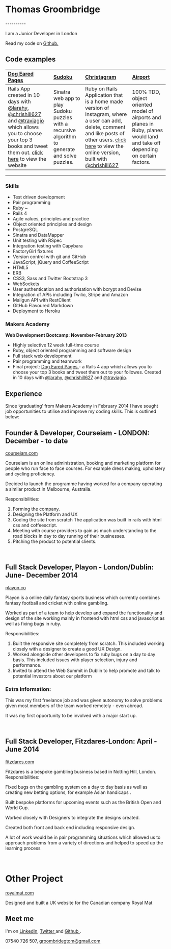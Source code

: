 <h1> Thomas Groombridge </h1>
----------

I am a Junior Developer in London

Read my code on  <a href="https://github.com/TomGroombridge"> Github. </a>

Code examples
-------------

| <a href="https://github.com/TomGroombridge/book_project">Dog Eared Pages</a> | <a href="https://github.com/TomGroombridge/Sudoku-Web-Version">Sudoku</a> | <a href="https://github.com/TomGroombridge/christagram"> Christagram </a> | <a href="https://github.com/TomGroombridge/planes_at_a_airport">Airport</a> |
|:--------------- |:-------- |:--------- | :--------- |
|Rails App created in 10 days with <a href="https://github.com/larahy">@larahy</a>, <a href="https://github.com/chrishill627">@chrishill627</a> and <a href="https://github.com/traviago">@traviagio</a> which allows you to choose your top 3 books and tweet them out. <a href="http://dogearedpages.me"> click here</a>  to view the website | Sinatra web app to play Sudoku puzzles with a recursive algorithm to generate and solve puzzles. | Ruby on Rails Application that is a home made version of Instagram, where a user can add, delete, comment and like posts of other users. <a href="http://christagram.herokuapp.com/welcome/index"> click here</a> to view the online version, built with <a href="https://github.com/chrishill627">@chrishill627</a> | 100% TDD, object oriented model of airports and planes in Ruby, planes would land and take off depending on certain factors.|

----------

### Skills

  - Test­ driven development
  - Pair programming
  - Ruby ~
  - Rails 4
  - Agile values, principles and practice
  - Object­ oriented principles and design
  - PostgreSQL
  - Sinatra and DataMapper
  - Unit testing with RSpec
  - Integration testing with Capybara
  - FactoryGirl fixtures
  - Version control with git and GitHub
  - JavaScript, jQuery and CoffeeScript
  - HTML5
  - ERB
  - CSS3, Sass and Twitter Bootstrap 3
  - WebSockets
  - User authentication and authorisation with bcrypt and Devise
  - Integration of APIs including Twilio, Stripe and Amazon
  - Mailgun API with RestClient
  - GitHub Flavoured Markdown
  - Deployment to Heroku



  ### Makers Academy
**Web Development Bootcamp: November-February 2013**

  - Highly selective 12 week full-time course
  - Ruby, object oriented programming and software design
  - Full stack web development
  - Pair programming and teamwork
  - Final project: <a href="http://dogearedpages.me"> Dog Eared Pages </a> - a Rails 4 app which allows you to choose your top 3 books and tweet them out to your followes. Created in 10 days with <a href="https://github.com/larahy">@larahy</a>, <a href="https://github.com/chrishill627">@chrishill627</a> and <a href="https://github.com/traviago">@traviagio</a>.


Experience
----------

<p>Since ‘graduating’ from Makers Academy in February 2014 I have sought job opportunities to utilise and improve my coding skills. This is outlined below:</p>


<h2>Founder & Developer, Courseiam - LONDON: December - to date</h2>
  <a href="www.courseiam.com">courseiam.com</a>
<p>Courseiam is an online administration, booking and marketing platform for people who run face to face courses. For example dress making, upholstery and cycling proficiency.</p>
<p>Decided to launch the programme having worked for a company operating a similar product in Melbourne, Australia.</p>

Responsibilities:
  1. Forming the company.
  2. Designing the Platform and UX
  3. Coding the site from scratch
      The application was built in rails with html css and coffeescript.
  4.  Meeting with course providers to gain as much understanding to the road blocks in day to day running of their businesses.
  5. Pitching the product to potential clients.
<br>

<h2>Full Stack Developer, Playon - London/Dublin: June- December 2014</h2>
<a href="www.playon.co">playon.co</a>
<p>Playon is a online daily fantasy sports business which currently combines fantasy football and cricket with online gambling.</p>
<p>Worked as part of a team to help develop and expand the functionality and design of the site working mainly in frontend with html css and javascript as well as fixing bugs in ruby.</p>

Responsibilities:
  1. Built the responsive site completely from scratch. This included working closely with a designer to create a good UX Design.
  2. Worked alongside other developers to fix ruby bugs on a day to day basis. This included issues with player selection, injury and performance.
  3. Invited to attend the Web Summit in Dublin to help promote and talk to potential Investors about our platform

<h3>Extra information:</h3>
<p>This was my first freelance job and was given autonomy to solve problems given most members of the team worked remotely - even abroad.</p>
<p>It was my first opportunity to be involved with a major start up.</p>

<br>
<h2>Full Stack Developer, Fitzdares-London: April - June 2014</h2>
<a href="www.fitzdares.com">fitzdares.com</a>
<p>Fitzdares is a bespoke gambling business based in Notting Hill, London.
Responsibilities:</p>
<p>Fixed bugs on the gambling system on a day to day basis as well as creating new betting options, for example Asian handicaps .</p>
<p>Built bespoke platforms for upcoming events such as the British Open and World Cup.</p>
<p>Worked closely with Designers to integrate the designs created.</p>
<p>Created both front and back end including responsive design.</p>
<p>A lot of work would be in pair programming situations which allowed us to approach problems from a variety of directions and helped to speed up the learning process</p>

<br>
<h1>Other Project</h1>
<a href="www.royalmat.co.uk">royalmat.com</a>
<p>Designed and built a UK website for the Canadian company Royal Mat</p>



Meet me
-------
I'm on <a href="http://www.linkedin.com/profile/view?id=304908361&trk=nav_responsive_tab_profile_pic">LinkedIn</a>,  <a href="https://twitter.com/TomGroombridge">Twitter </a> and  <a href="https://github.com/TomGroombridge">Github </a>.

07540 726 507,
groombridegtom@gmail.com

